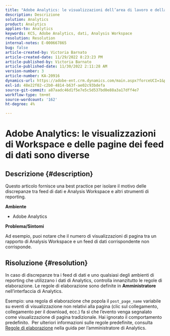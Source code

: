 ```yaml
---
title: "Adobe Analytics: le visualizzazioni dell’area di lavoro e della pagina feed dati sono diverse"
description: Descrizione
solution: Analytics
product: Analytics
applies-to: Analytics
keywords: KCS, Adobe Analytics, dati, Analysis Workspace
resolution: Resolution
internal-notes: E-000667865
bug: false
article-created-by: Victoria Barnato
article-created-date: 11/29/2022 8:23:23 PM
article-published-by: Victoria Barnato
article-published-date: 11/30/2022 2:11:28 AM
version-number: 3
article-number: KA-20916
dynamics-url: https://adobe-ent.crm.dynamics.com/main.aspx?forceUCI=1&pagetype=entityrecord&etn=knowledgearticle&id=ca851ba9-2370-ed11-9561-6045bd006a22
exl-id: 48e22f02-c2b0-4814-b63f-ae02c93bdefa
source-git-commit: a87aadc46d1f5e7e5c5d537bd0e88a3a17dff4e7
workflow-type: tm+mt
source-wordcount: '162'
ht-degree: 4%

---
```


# Adobe Analytics: le visualizzazioni di Workspace e delle pagine dei feed di dati sono diverse

## Descrizione {#description}


Questo articolo fornisce una best practice per isolare il motivo delle discrepanze tra feed di dati e Analysis Workspace e altri strumenti di reporting.

<b>Ambiente</b>

- Adobe Analytics


<b>Problema/Sintomi</b>


Ad esempio, puoi notare che il numero di visualizzazioni di pagina tra un rapporto di Analysis Workspace e un feed di dati corrispondente non corrisponde.




## Risoluzione {#resolution}


In caso di discrepanze tra i feed di dati e uno qualsiasi degli ambienti di reporting che utilizzano i dati di Analytics, controlla innanzitutto le regole di elaborazione. Le regole di elaborazione sono definite in <b>Amministratore</b> nell’interfaccia di Analytics.

Esempio: una regola di elaborazione che popola il `post_page_name` variabile su eventi di visualizzazione non relativi alla pagina (clic sul collegamento, collegamento per il download, ecc.) fa sì che l’evento venga segnalato come visualizzazione di pagina tradizionale. Hai ignorato il comportamento predefinito.  Per ulteriori informazioni sulle regole predefinite, consulta [Regole di elaborazione](https://experienceleague.adobe.com/docs/analytics/admin/admin-tools/processing-rules/processing-rules-configuration/processing-rules-about.html?lang=en) nella guida per l’amministratore di Analytics.
